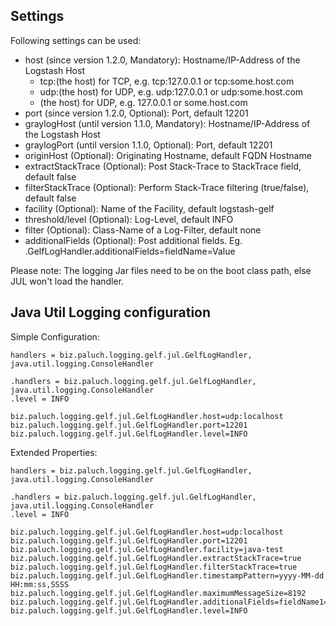 Settings
--------------
Following settings can be used:

 * host (since version 1.2.0, Mandatory): Hostname/IP-Address of the Logstash Host
    * tcp:(the host) for TCP, e.g. tcp:127.0.0.1 or tcp:some.host.com
    * udp:(the host) for UDP, e.g. udp:127.0.0.1 or udp:some.host.com
    * (the host) for UDP, e.g. 127.0.0.1 or some.host.com
 * port (since version 1.2.0, Optional): Port, default 12201
 * graylogHost (until version 1.1.0, Mandatory): Hostname/IP-Address of the Logstash Host
 * graylogPort (until version 1.1.0, Optional): Port, default 12201
 * originHost (Optional): Originating Hostname, default FQDN Hostname
 * extractStackTrace (Optional): Post Stack-Trace to StackTrace field, default false
 * filterStackTrace (Optional): Perform Stack-Trace filtering (true/false), default false
 * facility (Optional): Name of the Facility, default logstash-gelf
 * threshold/level (Optional): Log-Level, default INFO
 * filter (Optional): Class-Name of a Log-Filter, default none
 * additionalFields (Optional): Post additional fields. Eg. .GelfLogHandler.additionalFields=fieldName=Value


Please note: The logging Jar files need to be on the boot class path, else JUL won't load the handler. 


Java Util Logging configuration
--------------

Simple Configuration:

    handlers = biz.paluch.logging.gelf.jul.GelfLogHandler, java.util.logging.ConsoleHandler

    .handlers = biz.paluch.logging.gelf.jul.GelfLogHandler, java.util.logging.ConsoleHandler
    .level = INFO

    biz.paluch.logging.gelf.jul.GelfLogHandler.host=udp:localhost
    biz.paluch.logging.gelf.jul.GelfLogHandler.port=12201
    biz.paluch.logging.gelf.jul.GelfLogHandler.level=INFO

Extended Properties:

    handlers = biz.paluch.logging.gelf.jul.GelfLogHandler, java.util.logging.ConsoleHandler

    .handlers = biz.paluch.logging.gelf.jul.GelfLogHandler, java.util.logging.ConsoleHandler
    .level = INFO

    biz.paluch.logging.gelf.jul.GelfLogHandler.host=udp:localhost
    biz.paluch.logging.gelf.jul.GelfLogHandler.port=12201
    biz.paluch.logging.gelf.jul.GelfLogHandler.facility=java-test
    biz.paluch.logging.gelf.jul.GelfLogHandler.extractStackTrace=true
    biz.paluch.logging.gelf.jul.GelfLogHandler.filterStackTrace=true
    biz.paluch.logging.gelf.jul.GelfLogHandler.timestampPattern=yyyy-MM-dd HH:mm:ss,SSSS
    biz.paluch.logging.gelf.jul.GelfLogHandler.maximumMessageSize=8192
    biz.paluch.logging.gelf.jul.GelfLogHandler.additionalFields=fieldName1=fieldValue1,fieldName2=fieldValue2
    biz.paluch.logging.gelf.jul.GelfLogHandler.level=INFO
    